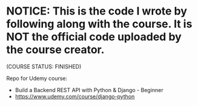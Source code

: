 # NOTICE: This is the code I wrote by following along with the course. It is NOT the official code uploaded by the course creator.
(COURSE STATUS: FINISHED)


Repo for Udemy course: 
* Build a Backend REST API with Python & Django - Beginner 
* https://www.udemy.com/course/django-python

